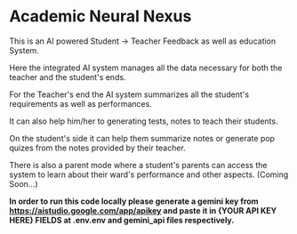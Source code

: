# Academic Neural Nexus
This is an AI powered Student -> Teacher Feedback as well as education System.

Here the integrated AI system manages all the data necessary for both the teacher and the student's ends.

For the Teacher's end the AI system summarizes all the student's requirements as well as performances. 

It can also help him/her to generating tests, notes to teach their students.

On the student's side it can help them summarize notes or generate pop quizes from the notes provided by their teacher.

There is also a parent mode where a student's parents can access the system to learn about their ward's performance and other aspects. (Coming Soon...)

**In order to run this code locally please generate a gemini key from https://aistudio.google.com/app/apikey and paste it in {YOUR API KEY HERE} FIELDS at .env.env and gemini_api files respectively.**
